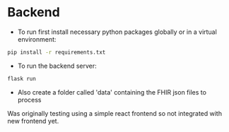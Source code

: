 # Backend

- To run first install necessary python packages globally or in a virtual environment:

```bash
pip install -r requirements.txt
```

- To run the backend server:

```bash
flask run
```

- Also create a folder called 'data' containing the FHIR json files to process

Was originally testing using a simple react frontend so not integrated with new frontend yet.
